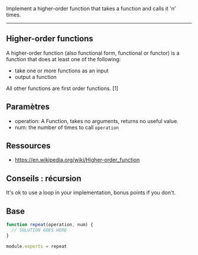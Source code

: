 Implement a higher-order function that takes a function and calls it 'n' times.

----------------------------------------------------------------------
## Higher-order functions

A higher-order function (also functional form, functional or functor) is a function that does at least one of the following:

* take one or more functions as an input
* output a function

All other functions are first order functions. [1]


## Paramètres

* operation: A Function, takes no arguments, returns no useful value.
* num: the number of times to call `operation`

## Ressources

* https://en.wikipedia.org/wiki/Higher-order_function

## Conseils : récursion

It's ok to use a loop in your implementation, bonus points
if you don't.

## Base

```js
function repeat(operation, num) {
  // SOLUTION GOES HERE
}

module.exports = repeat
```

